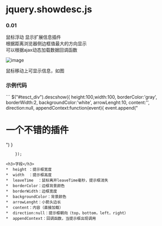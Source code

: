 <h1>jquery.showdesc.js</h1><h3>0.01</h3>

鼠标浮动 显示扩展信息插件<br/>
根据距离浏览器侧边框值最大的方向显示<br/>
可以根据ajax动态加载数据回调函数

![image](https://github.com/zhiwenxue/jquery.showdesc.js/blob/master/screenshots/image1.png?raw=true)

鼠标移动上可显示信息，如图
<h3>示例代码</h3>
```
$("#tesct_div").descshow({
			height:100,width:100, 
			borderColor:'gray',
			borderWidth:2,
			backgroundColor:'white',
			arrowLenght:10,
			content:'',
			direction:null,
			appendContext:function(event){
				event.append("<h1>一个不错的插件</h1>")
			}

		});
```
<h3>字段</h3>
*  height ：提示框宽度
*  width  ：提示框高度
*  leaveTime  ：鼠标离开leaveTime毫秒，提示框消失
*  borderColor：边框背景颜色
*  borderWidth：边框宽度
*  backgroundColor：背景颜色
*  arrowLenght：小箭头边长
*  content：内容（直接加载）
*  direction:null：提示框朝向（top，bottom，left，right）
*  appendContext：回调函数，当提示框出现调用

